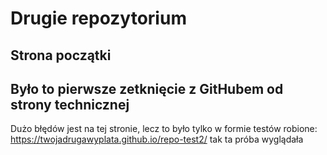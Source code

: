 # Drugie repozytorium
## Strona początki
## Było to pierwsze zetknięcie z GitHubem od strony technicznej
Dużo błędów jest na tej stronie, lecz to było tylko w formie testów robione: https://twojadrugawyplata.github.io/repo-test2/ tak ta próba wyglądała
